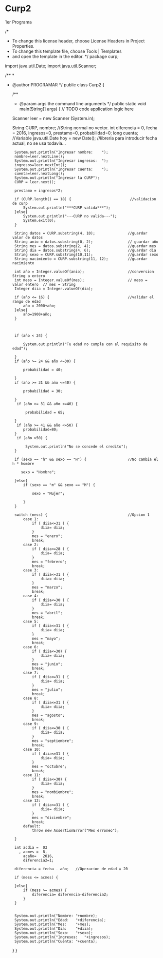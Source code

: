 # Curp2
1er Programa


/*
 * To change this license header, choose License Headers in Project Properties.
 * To change this template file, choose Tools | Templates
 * and open the template in the editor.
 */
package curp;

import java.util.Date;
import java.util.Scanner;

/**
 *
 * @author PROGRAMAR
 */
public class Curp2 {

    /**
     * @param args the command line arguments
     */
    public static void main(String[] args) {
        // TODO code application logic here
    
    Scanner leer = new Scanner (System.in);
    
    String CURP, nombre;                                          //String normal no vector.
    int diferencia = 0, fecha = 2016, ingresos=0, prestamo=0, probabilidad=0;
    long cuenta;                                              //Variable
    java.util.Date hoy = new Date();                         //libreria para introducir fecha actual, no se usa todavia...
    
    
        System.out.println("Ingresar nombre:    ");
        nombre=leer.nextLine();
        System.out.println("Ingresar ingresos:  ");
        ingresos=leer.nextInt();
        System.out.println("Ingresar cuenta:    ");
        cuenta=leer.nextLong();
        System.out.println("Ingresar la CURP");         
        CURP = leer.next();
        
        prestamo = ingresos*2;
    
        if (CURP.length() == 18) {                           //validacion de curp
            System.out.println("***CURP valida***");
        }else{
            System.out.println("---CURP no valida---");
            System.exit(0);
        }
        
        String datos = CURP.substring(4, 10);               //guardar valor de datos
        String anio = datos.substring(0, 2);                // guardar año
        String mes = datos.substring(2, 4);                 //guardar mes
        String dia = datos.substring(4, 6);                 //guardar dia
        String sexo = CURP.substring(10,11);                //guardar sexo
        String nacimiento = CURP.substring(11, 12);         //guardar nacimiento
       
        int año = Integer.valueOf(anio);                    //conversion String a entero
        int mess = Integer.valueOf(mes);                    // mess = valor entero  // mes = String
        Integer diia = Integer.valueOf(dia);            
        
        if (año <= 16) {                                    //validar el rango de edad
            año = 2000+año;
        }else{
            año=1900+año;
        }
        
        
        
        if (año < 24) {
            
            System.out.println("Tu edad no cumple con el requisito de edad");
        
        }
        if (año >= 24 && año <=30) {
            
            probabilidad = 40;
            
        }
        if (año >= 31 && año <=40) {
         
            probabilidad = 30;
            
        }
         if (año >= 31 && año <=40) {
            
             probabilidad = 65;
             
        }
         if (año >= 41 && año <=50) {
            probabilidad=80;
        }
         if (año >50) {
            
             System.out.println("No se concede el credito");
        }
         
        if (sexo == "h" && sexo == "H") {                   //No cambia el h * hombre
            
           sexo = "Hombre";
           
        }else{
            if (sexo == "m" && sexo == "M") {
                
                sexo = "Mujer";
                
            }
        }
        
        switch (mess) {                                     //Opcion 1
            case 1:
                if ( diia<=31 ) {
                    diia= diia;
                }
                mes = "enero";
                break;
            case 2:
                if ( diia<=28 ) {
                    diia= diia;
                }
                mes = "febrero";
                break;
            case 3:
                if ( diia<=31 ) {
                    diia= diia;
                }
                mes = "marzo";
                break;
            case 4:
                if ( diia<=30 ) {
                    diia= diia;
                }
                mes = "abril";
                break;
            case 5:
                if ( diia<=31 ) {
                    diia= diia;
                }
                mes = "mayo";
                break;
            case 6:
                if ( diia<=30) {
                    diia= diia;
                }
                mes = "junio";
                break;
            case 7:
                if ( diia<=31 ) {
                    diia= diia;
                }
                mes = "julio";
                break;
            case 8:
                if ( diia<=31 ) {
                    diia= diia;
                }
                mes = "agosto";
                break;
            case 9:
                if ( diia<=30 ) {
                    diia= diia;
                }
                mes = "septiembre";
                break;
            case 10:
                if ( diia<=31 ) {
                    diia= diia;
                }
                mes = "octubre";
                break;
            case 11:
                if ( diia<=30) {
                    diia= diia;
                }
                mes = "nombiembre";
                break;
            case 12:
                if ( diia<=31 ) {
                    diia= diia;
                }
                mes = "diciembre";
                break;
            default:
                throw new AssertionError("Mes erroneo");
                
        }
        
        int acdia =  03
          , acmes =  8, 
            acaño=   2016,
            diferencia2=1;
       
        diferencia = fecha - año;   //Operacion de edad = 20
        
        if (mess <= acmes) {
            
        }else{
            if (mess >= acmes) {
                diferencia= diferencia-diferencia2;
            }
        }
        
        
        System.out.println("Nombre: "+nombre);
        System.out.println("Edad:   "+diferencia);
        System.out.println("Mes:    "+mes);
        System.out.println("Dia:    "+diia);
        System.out.println("Sexo:   "+sexo);
        System.out.println("Ingresos:   "+ingresos);
        System.out.println("Cuenta: "+cuenta);
        
        
        
    }
}  

    
